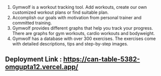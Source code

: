 1. Gymwolf is a workout tracking tool. Add workouts, create our own customized workout plans or find suitable plan. 
2. Accomplish our goals with motivation from personal trainer and committed training.
3. Gymwolf provides different graphs that help you track your progress. There are graphs for gym workouts, cardio workouts and bodyweight.
4. Gymwolf has a database with over 300 exercises. The exercises come with detailed descriptions, tips and step-by-step images.


## Deployment Link : https://can-table-5382-omgupta12.vercel.app/
